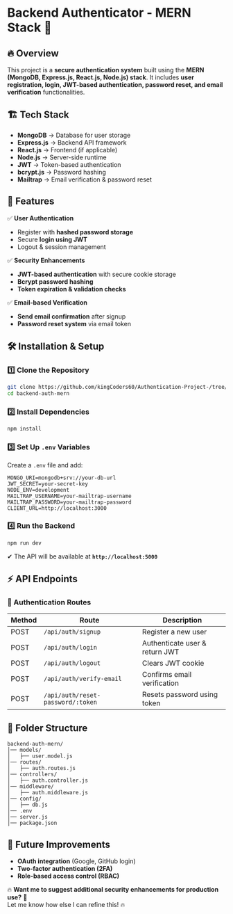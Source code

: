 # **Backend Authenticator - MERN Stack 🚀**

## 🔥 **Overview**
This project is a **secure authentication system** built using the **MERN (MongoDB, Express.js, React.js, Node.js) stack**. It includes **user registration, login, JWT-based authentication, password reset, and email verification** functionalities.

## 🏗 **Tech Stack**
- **MongoDB** → Database for user storage  
- **Express.js** → Backend API framework  
- **React.js** → Frontend (if applicable)  
- **Node.js** → Server-side runtime  
- **JWT** → Token-based authentication  
- **bcrypt.js** → Password hashing  
- **Mailtrap** → Email verification & password reset  

## 🚀 **Features**
✅ **User Authentication**
- Register with **hashed password storage**
- Secure **login using JWT**
- Logout & session management  

✅ **Security Enhancements**
- **JWT-based authentication** with secure cookie storage  
- **Bcrypt password hashing**  
- **Token expiration & validation checks**  

✅ **Email-based Verification**
- **Send email confirmation** after signup  
- **Password reset system** via email token  

## 🛠 **Installation & Setup**
### **1️⃣ Clone the Repository**
```sh
git clone https://github.com/kingCoders60/Authentication-Project-/tree/main.git
cd backend-auth-mern
```

### **2️⃣ Install Dependencies**
```sh
npm install
```

### **3️⃣ Set Up `.env` Variables**
Create a `.env` file and add:
```
MONGO_URI=mongodb+srv://your-db-url
JWT_SECRET=your-secret-key
NODE_ENV=development
MAILTRAP_USERNAME=your-mailtrap-username
MAILTRAP_PASSWORD=your-mailtrap-password
CLIENT_URL=http://localhost:3000
```

### **4️⃣ Run the Backend**
```sh
npm run dev
```
✔ The API will be available at **`http://localhost:5000`**  

## ⚡ **API Endpoints**
### **🔑 Authentication Routes**
| Method | Route | Description |
|--------|-------|------------|
| POST | `/api/auth/signup` | Register a new user |
| POST | `/api/auth/login` | Authenticate user & return JWT |
| POST | `/api/auth/logout` | Clears JWT cookie |
| POST | `/api/auth/verify-email` | Confirms email verification |
| POST | `/api/auth/reset-password/:token` | Resets password using token |

## 📜 **Folder Structure**
```
backend-auth-mern/
│── models/
│   ├── user.model.js
│── routes/
│   ├── auth.routes.js
│── controllers/
│   ├── auth.controller.js
│── middleware/
│   ├── auth.middleware.js
│── config/
│   ├── db.js
│── .env
│── server.js
│── package.json
```

## 🚀 **Future Improvements**
- **OAuth integration** (Google, GitHub login)  
- **Two-factor authentication (2FA)**  
- **Role-based access control (RBAC)**  

🔥 **Want me to suggest additional security enhancements for production use?** 🚀  
Let me know how else I can refine this! 🔥  
